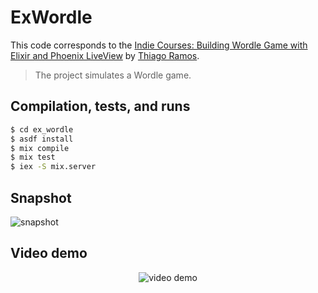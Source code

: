 # ExWordle

This code corresponds to the [Indie Courses: Building Wordle Game with Elixir and Phoenix LiveView](https://indiecourses.com/catalog/54c9e6b0-f39e-43a5-b775-a0de3f634b58) by [Thiago Ramos](https://twitter.com/thramosal).

> The project simulates a Wordle game.

## Compilation, tests, and runs

```bash
$ cd ex_wordle
$ asdf install
$ mix compile
$ mix test
$ iex -S mix.server
```

## Snapshot

![snapshot](https://github.com/raulpe7eira/ex_wordle/assets/456260/4c8ad159-884d-4fbb-8d2b-f4731e52d94a)

## Video demo

<p align="center">
  <img src="https://github.com/raulpe7eira/ex_wordle/assets/456260/4bacd563-4481-4c30-a14c-2c536e3b6dfc" alt="video demo" />
</p>
